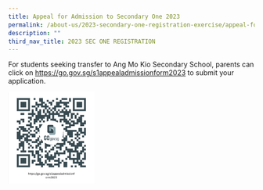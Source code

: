 ```yaml
---
title: Appeal for Admission to Secondary One 2023
permalink: /about-us/2023-secondary-one-registration-exercise/appeal-for-admission-to-secondary-one-2023/
description: ""
third_nav_title: 2023 SEC ONE REGISTRATION
---
```

For students seeking transfer to Ang Mo Kio Secondary School, parents can click on <a href="https://go.gov.sg/s1appealadmissionform2023"><font color="#62C183">https://go.gov.sg/s1appealadmissionform2023</font></a>
to submit your application.

<style>  
img {  
  display: block;  
  margin-left: auto;  
  margin-right: auto;  
}  
</style>  
<body><img src="/images/2023%20S1%20Appeal%20admission%20form.png" style="width:35%;">  
  
</body>  
<br>